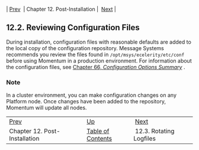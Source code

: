 | [Prev](post_installation)  | Chapter 12. Post-Installation |  [Next](install.post-install.rotate) |

## 12.2. Reviewing Configuration Files

During installation, configuration files with reasonable defaults are added to the local copy of the configuration repository. Message Systems recommends you review the files found in `/opt/msys/ecelerity/etc/conf` before using Momentum in a production environment. For information about the configuration files, see [Chapter 66, *Configuration Options Summary*](config.options.summary "Chapter 66. Configuration Options Summary") .

### Note

In a cluster environment, you can make configuration changes on any Platform node. Once changes have been added to the repository, Momentum will update all nodes.

|     |     |     |
| --- | --- | --- |
| [Prev](post_installation)  | [Up](post_installation) |  [Next](install.post-install.rotate) |
| Chapter 12. Post-Installation  | [Table of Contents](index) |  12.3. Rotating Logfiles |

